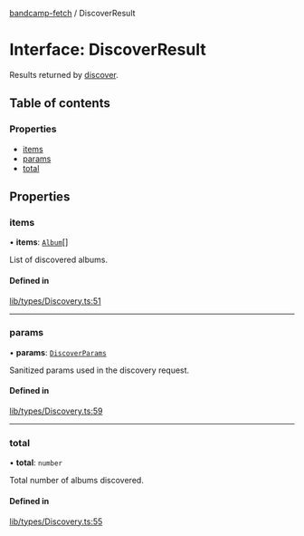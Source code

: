[bandcamp-fetch](../README.md) / DiscoverResult

# Interface: DiscoverResult

Results returned by [discover](../classes/DiscoveryAPI.md#discover).

## Table of contents

### Properties

- [items](DiscoverResult.md#items)
- [params](DiscoverResult.md#params)
- [total](DiscoverResult.md#total)

## Properties

### items

• **items**: [`Album`](Album.md)[]

List of discovered albums.

#### Defined in

[lib/types/Discovery.ts:51](https://github.com/patrickkfkan/bandcamp-fetch/blob/19ec315/src/lib/types/Discovery.ts#L51)

___

### params

• **params**: [`DiscoverParams`](DiscoverParams.md)

Sanitized params used in the discovery request.

#### Defined in

[lib/types/Discovery.ts:59](https://github.com/patrickkfkan/bandcamp-fetch/blob/19ec315/src/lib/types/Discovery.ts#L59)

___

### total

• **total**: `number`

Total number of albums discovered.

#### Defined in

[lib/types/Discovery.ts:55](https://github.com/patrickkfkan/bandcamp-fetch/blob/19ec315/src/lib/types/Discovery.ts#L55)

